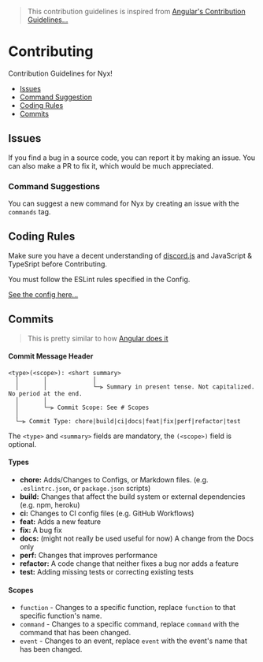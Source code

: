 > This contribution guidelines is inspired from [Angular's Contribution Guidelines...](https://github.com/angular/angular/blob/main/CONTRIBUTING.md) 
# Contributing
Contribution Guidelines for Nyx!
- [Issues](#issues)
- [Command Suggestion](#command-suggestions)
- [Coding Rules](#coding-rules)
- [Commits](#commits)

## Issues
If you find a bug in a source code, you can report it by making an issue.
You can also make a PR to fix it, which would be much appreciated.

### Command Suggestions
You can suggest a new command for Nyx by creating an issue with the `commands` tag.

## Coding Rules
Make sure you have a decent understanding of [discord.js](https://discord.js.org) and JavaScript & TypeSript before Contributing.

You must follow the ESLint rules specified in the Config.

[See the config here...](../main/.eslintrc.json)

## Commits
> This is pretty similar to how [Angular does it](https://github.com/angular/angular/blob/main/CONTRIBUTING.md#commit)

#### Commit Message Header
```
<type>(<scope>): <short summary>
  │       │             │
  │       │             └─⫸ Summary in present tense. Not capitalized. No period at the end.
  │       │
  │       └─⫸ Commit Scope: See # Scopes                   
  │                       
  └─⫸ Commit Type: chore|build|ci|docs|feat|fix|perf|refactor|test
```
The `<type>` and `<summary>` fields are mandatory, the `(<scope>)` field is optional.

#### Types
- **chore:** Adds/Changes to Configs, or Markdown files. (e.g. `.eslintrc.json`, or `package.json` scripts)
- **build:** Changes that affect the build system or external dependencies (e.g. npm, heroku)
- **ci:** Changes to CI config files (e.g. GitHub Workflows)
- **feat:** Adds a new feature
- **fix:** A bug fix
- **docs:** (might not really be used useful for now) A change from the Docs only
- **perf:** Changes that improves performance
- **refactor:** A code change that neither fixes a bug nor adds a feature
- **test:** Adding missing tests or correcting existing tests

#### Scopes
- `function` - Changes to a specific function, replace `function` to that specific function's name.
- `command` - Changes to a specific command,  replace `command` with the command that has been changed.
- `event` - Changes to an event,  replace `event` with the event's name that has been changed.
